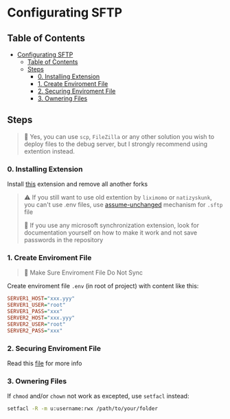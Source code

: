 # Configurating SFTP

## Table of Contents

- [Configurating SFTP](#configurating-sftp)
  - [Table of Contents](#table-of-contents)
  - [Steps](#steps)
    - [0. Installing Extension](#0-installing-extension)
    - [1. Create Enviroment File](#1-create-enviroment-file)
    - [2. Securing Enviroment File](#2-securing-enviroment-file)
    - [3. Ownering Files](#3-ownering-files)

## Steps

> 📝 Yes, you can use `scp`, `FileZilla` or any other solution you wish to deploy files to the debug server, but I strongly recommend using extention instead.

### 0. Installing Extension

Install [this](https://marketplace.visualstudio.com/items?itemName=satiromarra.code-sftp) extension and remove all another forks

> ⚠️ If you still want to use old extention by `liximomo` or `natizyskunk`, you can't use .env files, use [assume-unchanged](../README.md#preventing-leaking-passwords) mechanism for `.sftp` file
>
> 📝 If you use any microsoft synchronization extension, look for documentation yourself on how to make it work and not save passwords in the repository

### 1. Create Enviroment File

> 📝 Make Sure Enviroment File Do Not Sync

Create enviroment file `.env` (in root of project) with content like this:

```INI
SERVER1_HOST="xxx.yyy"
SERVER1_USER="root"
SERVER1_PASS="xxx"
SERVER2_HOST="xxx.yyy"
SERVER2_USER="root"
SERVER2_PASS="xxx"
```

### 2. Securing Enviroment File

Read this [file](/docs/development/secured_env.md) for more info

### 3. Ownering Files

If `chmod` and/or `chown` not work as excepted, use `setfacl` instead:

```Bash
setfacl -R -m u:username:rwx /path/to/your/folder
```
